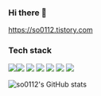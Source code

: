 ### Hi there 👋
https://so0112.tistory.com

### Tech stack
<img src="https://img.shields.io/badge/React-222222?style=for-the-badge&logo=react"><img src="https://img.shields.io/badge/JavaScript-F7DF1E?style=for-the-badge&logo=JavaScript&logoColor=white">
<img src="https://img.shields.io/badge/HTML-E34F26?style=for-the-badge&logo=HTML5&logoColor=white"> <img src="https://img.shields.io/badge/CSS-1572B6?style=for-the-badge&logo=CSS3&logoColor=white"> <img src="https://img.shields.io/badge/Node.js-339933?style=for-the-badge&logo=Node.js&logoColor=white"> <img src="https://img.shields.io/badge/MySQL-4479A1?style=for-the-badge&logo=MySQL&logoColor=white"> <img src="https://img.shields.io/badge/Git-F05032?style=for-the-badge&logo=Git&logoColor=white">

![so0112's GitHub stats](https://github-readme-stats.vercel.app/api?username=so0112&show_icons=true&theme=radical)
